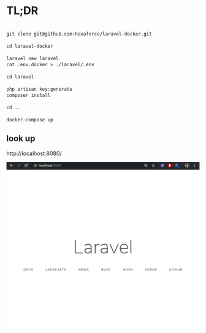 # TL;DR

```

git clone git@github.com:hexaforce/laravel-docker.git

cd laravel-docker

laravel new laravel
cat .env.docker > ./laravel/.env

cd laravel

php artisan key:generate
composer install

cd ..

docker-compose up 

```

## look up

http://localhost:8080/

![SS](ss.png "SS")